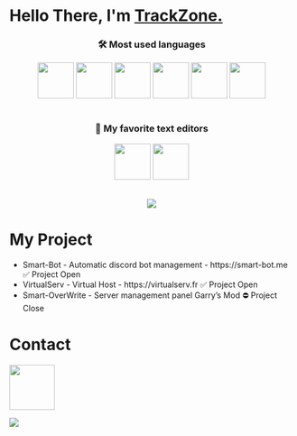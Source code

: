<h1 align="left"><strong> Hello There, I'm <a href="https://smart-bot.me">TrackZone.</a></strong></h1>
<h3 align="center">
  <strong>🛠 Most used languages</strong>
</h3>

<div align="center">
  <img src="https://github.com/TrackZoneV2/TrackZoneV2/blob/main/icons/html.png" width="64px">
  <img src="https://github.com/TrackZoneV2/TrackZoneV2/blob/main/icons/css.png" width="64px">
  <img src="https://github.com/TrackZoneV2/TrackZoneV2/blob/main/icons/js.png" width="64px">
  <img src="https://github.com/TrackZoneV2/TrackZoneV2/blob/main/icons/nodejs.png" width="64px">
  <img src="https://github.com/TrackZoneV2/TrackZoneV2/blob/main/icons/php.png" width="64px">
  <img src="https://github.com/TrackZoneV2/TrackZoneV2/blob/main/icons/lua.png" width="64px">
</div>

<br>

<h3 align="center">
  <strong>🥰 My favorite text editors</strong>
</h3>

<div align="center">
  <img src="https://github.com/TrackZoneV2/TrackZoneV2/blob/main/icons/vscode.png" width="64px">
  <img src="https://github.com/TrackZoneV2/TrackZoneV2/blob/main/icons/stext3.png" width="64px">
</div>

<br>

<p align="center">
    <img src="https://github-readme-stats.vercel.app/api?username=TrackZoneV2&show_icons=true&theme=dracula">
</p>

<h1 align="left"><strong> My Project</strong></h1>
<ul>
  <li>Smart-Bot - Automatic discord bot management - https://smart-bot.me ✅ Project Open</li>
  <li>VirtualServ - Virtual Host - https://virtualserv.fr ✅ Project Open</li>
  <li>Smart-OverWrite - Server management panel Garry’s Mod ⛔️ Project Close</li>
</ul>

<h1 align="left"><strong> Contact</strong></h1>

<img src="https://discord.c99.nl/widget/theme-1/882018737014841435.png" height="80">

![](https://visitor-badge.glitch.me/badge?page_id=TrackZoneV2)
